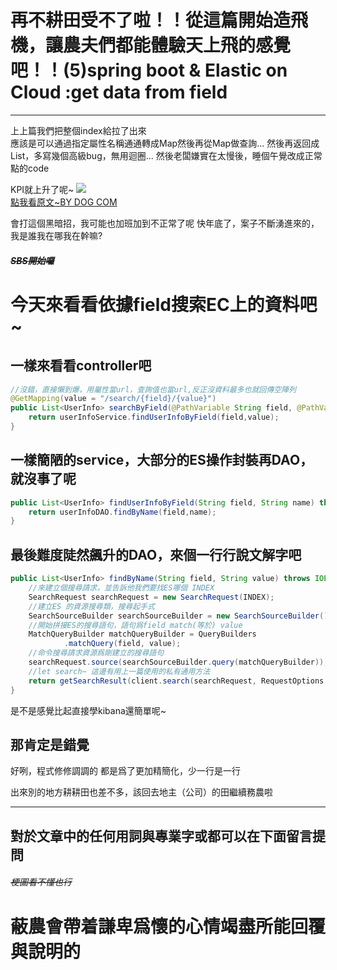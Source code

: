 # 再不耕田受不了啦！！從這篇開始造飛機，讓農夫們都能體驗天上飛的感覺吧！！(5)spring boot & Elastic on Cloud :get data from field 

---  

上上篇我們把整個index給拉了出來  
應該是可以通過指定屬性名稱通通轉成Map然後再從Map做查詢...
然後再返回成List，多寫幾個高級bug，無用迴圈...
然後老闆嫌實在太慢後，睡個午覺改成正常點的code

KPI就上升了呢~
![](https://cy810912.github.io/th12img/springboot/crazyDog.jpg)  
[點我看原文~BY DOG COM](https://www.facebook.com/itdogcom/photos/a.1006163632885366/1718520864982969/)

會打這個黑暗招，我可能也加班加到不正常了呢
快年底了，案子不斷湧進來的，我是誰我在哪我在幹嘛?

##### ~~SBS開始囉~~
# 今天來看看依據field搜索EC上的資料吧~

## 一樣來看看controller吧
```java
//沒錯，直接懶到爆，用屬性當url，查詢值也當url,反正沒資料最多也就回傳空陣列
@GetMapping(value = "/search/{field}/{value}")
public List<UserInfo> searchByField(@PathVariable String field, @PathVariable String value) throws Exception {
    return userInfoService.findUserInfoByField(field,value);
}
```
## 一樣簡陋的service，大部分的ES操作封裝再DAO，就沒事了呢
```java
public List<UserInfo> findUserInfoByField(String field, String name) throws IOException {
    return userInfoDAO.findByName(field,name);
}
```

## 最後難度陡然飆升的DAO，來個一行行說文解字吧
```java
public List<UserInfo> findByName(String field, String value) throws IOException {
    //來建立個搜尋請求，並告訴他我們要找ES哪個 INDEX
    SearchRequest searchRequest = new SearchRequest(INDEX);
    //建立ES 的資源搜尋類，搜尋起手式
    SearchSourceBuilder searchSourceBuilder = new SearchSourceBuilder();
    //開始拼接ES的搜尋語句，語句爲field match(等於) value
    MatchQueryBuilder matchQueryBuilder = QueryBuilders
            .matchQuery(field, value);
    //命令搜尋請求資源爲剛建立的搜尋語句
    searchRequest.source(searchSourceBuilder.query(matchQueryBuilder));
    //let search~ 這邊有用上一篇使用的私有通用方法
    return getSearchResult(client.search(searchRequest, RequestOptions.DEFAULT));
}
```

是不是感覺比起直接學kibana還簡單呢~  
##  那肯定是錯覺  

好咧，程式修修調調的
都是爲了更加精簡化，少一行是一行

出來別的地方耕耕田也差不多，該回去地主（公司）的田繼續務農啦

---
## 對於文章中的任何用詞與專業字或都可以在下面留言提問 
###### ~~梗圖看不懂也行~~
# 蔽農會帶着謙卑爲懷的心情竭盡所能回覆與說明的

